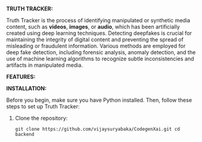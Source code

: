 **TRUTH TRACKER:**

  Truth Tracker is the process of identifying manipulated or synthetic media content, such as **videos**, **images**, or **audio**, which has been artificially created using deep learning techniques. 
Detecting deepfakes is crucial for maintaining the integrity of digital content and preventing the spread of misleading or fraudulent information. Various methods are employed for deep fake detection,
including forensic analysis, anomaly detection, and the use of machine learning algorithms to recognize subtle inconsistencies and artifacts in manipulated media.

**FEATURES:**










**INSTALLATION:**

Before you begin, make sure you have Python installed. Then, follow these steps to set up Truth Tracker:

 1. Clone the repository:

    `git clone https://github.com/vijaysuryabaka/CodegenXai.git
    cd backend`
